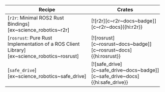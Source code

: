 | Recipe | Crates | Categories |
|---|---|---|
| [`r2r`: Minimal ROS2 Rust Bindings][ex~science_robotics~r2r] | [![r2r][c~r2r~docs~badge]][c~r2r~docs]{{hi:r2r}} | [![cat~science::robotics][cat~science::robotics~badge]][cat~science::robotics] |
| [`rosrust`: Pure Rust Implementation of a ROS Client Library][ex~science_robotics~rosrust] | [![rosrust][c~rosrust~docs~badge]][c~rosrust~docs]{{hi:rosrust}} | [![cat~science::robotics][cat~science::robotics~badge]][cat~science::robotics] |
| [`safe_drive`][ex~science_robotics~safe_drive] | [![safe_drive][c~safe_drive~docs~badge]][c~safe_drive~docs]{{hi:safe_drive}} | [![cat~science::robotics][cat~science::robotics~badge]][cat~science::robotics] |
